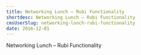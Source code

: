 ```yaml
---
title: Networking Lunch – Rubi Functionality
shortdesc: Networking Lunch – Rubi Functionality
cmsUserSlug: networking-lunch-rubi-functionality
date: 2016-12-01
---
```


  Networking Lunch – Rubi Functionality